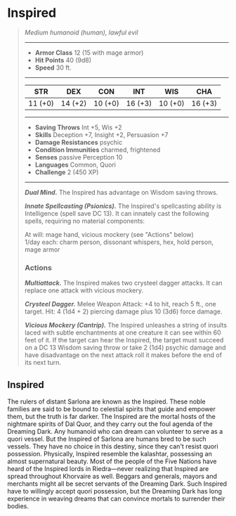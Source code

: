 # Inspired
>*Medium humanoid (human), lawful evil*
>___
>- **Armor Class** 12 (15 with mage armor)
>- **Hit Points** 40 (9d8)
>- **Speed** 30 ft.
>___
>|STR|DEX|CON|INT|WIS|CHA|
>|:---:|:---:|:---:|:---:|:---:|:---:|
>|11 (+0)|14 (+2)|10 (+0)|16 (+3)|10 (+0)|16 (+3)|
>___
>- **Saving Throws** Int +5, Wis +2
>- **Skills** Deception +7, Insight +2, Persuasion +7
>- **Damage Resistances** psychic
>- **Condition Immunities** charmed, frightened
>- **Senses** passive Perception 10
>- **Languages** Common, Quori
>- **Challenge** 2 (450 XP)
>___
>***Dual Mind.*** The Inspired has advantage on Wisdom saving throws.  
>
>***Innate Spellcasting (Psionics).*** The Inspired's spellcasting ability is Intelligence (spell save DC 13). It can innately cast the following spells, requiring no material components:  
>
>At will: mage hand, vicious mockery (see "Actions" below)  
>1/day each: charm person, dissonant whispers, hex, hold person, mage armor  
>
>### Actions
>***Multiattack.*** The Inspired makes two crysteel dagger attacks. It can replace one attack with vicious mockery.  
>
>***Crysteel Dagger.*** Melee Weapon Attack: +4 to hit, reach 5 ft., one target. Hit: 4 (1d4 + 2) piercing damage plus 10 (3d6) force damage.  
>
>***Vicious Mockery (Cantrip).*** The Inspired unleashes a string of insults laced with subtle enchantments at one creature it can see within 60 feet of it. If the target can hear the Inspired, the target must succeed on a DC 13 Wisdom saving throw or take 2 (1d4) psychic damage and have disadvantage on the next attack roll it makes before the end of its next turn.
## Inspired
The rulers of distant Sarlona are known as the Inspired. These noble families are said to be bound to celestial spirits that guide and empower them, but the truth is far darker. The Inspired are the mortal hosts of the nightmare spirits of Dal Quor, and they carry out the foul agenda of the Dreaming Dark.
Any humanoid who can dream can volunteer to serve as a quori vessel. But the Inspired of Sarlona are humans bred to be such vessels. They have no choice in this destiny, since they can't resist quori possession. Physically, Inspired resemble the kalashtar, possessing an almost supernatural beauty.
Most of the people of the Five Nations have heard of the Inspired lords in Riedra—never realizing that Inspired are spread throughout Khorvaire as well. Beggars and generals, mayors and merchants might all be secret servants of the Dreaming Dark. Such Inspired have to willingly accept quori possession, but the Dreaming Dark has long experience in weaving dreams that can convince mortals to surrender their bodies.